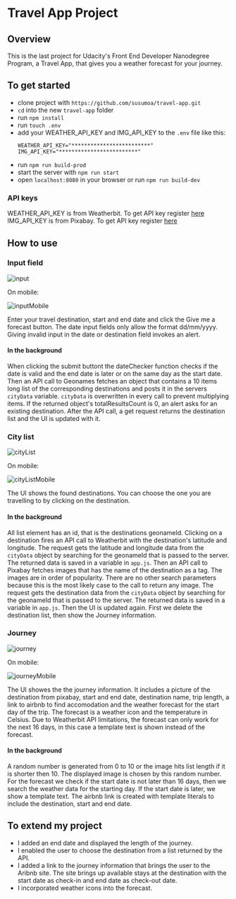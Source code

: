 # Travel App Project

## Overview

This is the last project for Udacity's Front End Developer Nanodegree Program, a Travel App, that gives you a weather forecast for your journey.

## To get started

- clone project with `https://github.com/susumoa/travel-app.git`
- `cd` into the new `travel-app` folder
- run `npm install`
- run `touch .env`
- add your WEATHER_API_KEY and IMG_API_KEY to the `.env` file like this:
  ```
  WEATHER_API_KEY="*************************"
  IMG_API_KEY="*************************"
  ```
- run `npm run build-prod`
- start the server with `npm run start`
- open `localhost:8080` in your browser or run `npm run build-dev`

### API keys

WEATHER_API_KEY is from Weatherbit. To get API key register [here](https://www.weatherbit.io/account/create)<br>
IMG_API_KEY is from Pixabay. To get API key register [here](https://pixabay.com/accounts/register/)

## How to use

### Input field

![input](./screenshots/input.png)

On mobile:

![inputMobile](./screenshots/inputMobile.png)

Enter your travel destination, start and end date and click the Give me a forecast button. The date input fields only allow the format dd/mm/yyyy. Giving invalid input in the date or destination field invokes an alert.

#### In the background

When clicking the submit buttont the dateChecker function checks if the date is valid and the end date is later or on the same day as the start date.
Then an API call to Geonames fetches an object that contains a 10 items long list of the corresponding destinations and posts it in the servers `cityData` variable. `cityData` is overwritten in every call to prevent multiplying items.
If the returned object's totalResultsCount is 0, an alert asks for an existing destination.
After the API call, a get request returns the destination list and the UI is updated with it.

### City list

![cityList](./screenshots/cityList.png)

On mobile:

![cityListMobile](./screenshots/cityListMobile.png)

The UI shows the found destinations. You can choose the one you are travelling to by clicking on the destination.

#### In the background

All list element has an id, that is the destinations geonameId.
Clicking on a destination fires an API call to Weatherbit with the destination's latitude and longitude. The request gets the latitude and longitude data from the `cityData` object by searching for the geonameId that is passed to the server. The returned data is saved in a variable in `app.js`.
Then an API call to Pixabay fetches images that has the name of the destination as a tag. The images are in order of popularity. There are no other search parameters because this is the most likely case to the call to return any image. The request gets the destination data from the `cityData` object by searching for the geonameId that is passed to the server. The returned data is saved in a variable in `app.js`.
Then the UI is updated again. First we delete the destination list, then show the Journey information.

### Journey

![journey](./screenshots/journey.png)

On mobile:

![journeyMobile](./screenshots/journeyMobile.png)

The UI showes the the journey information. It includes a picture of the destination from pixabay, start and end date, destination name, trip length, a link to airbnb to find accomodation and the weather forecast for the start day of the trip. The forecast is a weather icon and the temperature in Celsius. Due to Weatherbit API limitations, the forecast can only work for the next 16 days, in this case a template text is shown instead of the forecast.

#### In the background

A random number is generated from 0 to 10 or the image hits list length if it is shorter then 10. The displayed image is chosen by this random number.
For the forecast we check if the start date is not later than 16 days, then we search the weather data for the starting day. If the start date is later, we show a template text.
The airbnb link is created with template literals to include the destination, start and end date.

## To extend my project

- I added an end date and displayed the length of the journey.
- I enabled the user to choose the destination from a list returned by the API.
- I added a link to the journey information that brings the user to the Aribnb site. The site brings up available stays at the destination with the start date as check-in and end date as check-out date.
- I incorporated weather icons into the forecast.
